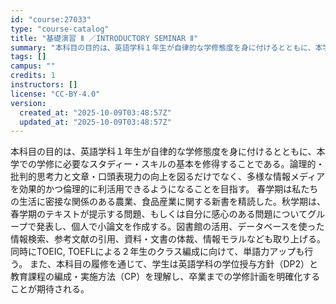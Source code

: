 ```yaml
---
id: "course:27033"
type: "course-catalog"
title: "基礎演習 Ⅱ ／INTRODUCTORY SEMINAR Ⅱ"
summary: "本科目の目的は、英語学科１年生が自律的な学修態度を身に付けるとともに、本学での学修に必要なスタディー・スキルの基本を修得することである。論理的・批判的思考力と文章・口頭表現力の向上を図るだけでなく、多様な情報メディアを効果的かつ倫理的に利活…"
tags: []
campus: ""
credits: 1
instructors: []
license: "CC-BY-4.0"
version:
  created_at: "2025-10-09T03:48:57Z"
  updated_at: "2025-10-09T03:48:57Z"
---
```

本科目の目的は、英語学科１年生が自律的な学修態度を身に付けるとともに、本学での学修に必要なスタディー・スキルの基本を修得することである。論理的・批判的思考力と文章・口頭表現力の向上を図るだけでなく、多様な情報メディアを効果的かつ倫理的に利活用できるようになることを目指す。 春学期は私たちの生活に密接な関係のある農業、食品産業に関する新書を精読した。秋学期は、春学期のテキストが提示する問題、もしくは自分に感心のある問題についてグループで発表し、個人で小論文を作成する。図書館の活用、データベースを使った情報検索、参考文献の引用、資料・文書の体裁、情報モラルなども取り上げる。同時にTOEIC, TOEFLによる２年生のクラス編成に向けて、単語力アップも行う。 また、本科目の履修を通じて、学生は英語学科の学位授与方針（DP2）と教育課程の編成・実施方法（CP）を理解し、卒業までの学修計画を明確化することが期待される。
